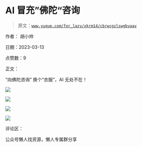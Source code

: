 # AI 冒充”佛陀“咨询

> 原文：[`www.yuque.com/for_lazy/xkrm14/cbrwcgzlswgbvaav`](https://www.yuque.com/for_lazy/xkrm14/cbrwcgzlswgbvaav)



作者： 胡小帅



日期：2023-03-13



点赞数：9

<ne-hole id="u97400fc9" data-lake-id="u97400fc9">

正文：



“向佛陀咨询” 换个“衣服”，AI 无处不在！



![](img/c110ba34ad56c39b73bfd5c00b9ef916.png)



![](img/f2e33625500d7676e93536994fe0e3af.png)



![](img/b316513978316c109e18751f72888268.png)



![](img/0d3f6efa0d52daca8a0c138e0cad02f9.png)

<ne-hole id="u4f9657d2" data-lake-id="u4f9657d2">

评论区：

<ne-hole id="ub18ff725" data-lake-id="ub18ff725">

公众号懒人找资源，懒人专属群分享

</ne-hole></ne-hole></ne-hole>